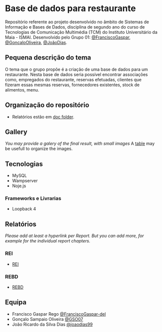 # Base de dados para restaurante

Repositório referente ao projeto desenvolvido no âmbito de Sistemas de Informação e Bases de Dados, disciplina de segundo ano do curso de Tecnologias de Comunicação Multimédia (TCM) do Instituto Universitário da Maia - ISMAI. Desenvolvido pelo Grupo 01: [@FranciscoGaspar](https://github.com/FranciscoGaspar-del), [@GoncaloOliveira](https://github.com/GSO07), [@JoãoDias](https://github.com/joaodias99).

## Pequena descrição do tema

O tema que o grupo propõe é a criação de uma base de dados para um restaurante. Nesta base de dados seria possível encontrar associações como, empregados do restaurante, reservas efetuadas, clientes que fizeram essas mesmas reservas, fornecedores existentes, stock de alimentos, menu.

## Organização do repositório

* Relatórios estão em [doc folder](doc/).

## Gallery

_You may provide a galery of the final result, with small images_
A [table](https://www.markdownguide.org/extended-syntax/#tables) may be usefull to organize the images.

## Tecnologias

* MySQL
* Wampserver
* Noje.js

### Frameworks e Livrarias

* Loopback 4

## Relatórios
_Please add at least a hyperlink per Report. But you can add more, for example for the individual report chapters._

### REI
* [REI](doc/rei/rei00.md)
### REBD 
* [REBD](doc/rebd/rebd00.md)

## Equipa
* Francisco Gaspar Rego [@FranciscoGaspar-del](https://github.com/FranciscoGaspar-del)
* Gonçalo Sampaio Oliveira [@GSO07](https://github.com/GSO07)
* João Ricardo da Silva Dias [@joaodias99](https://github.com/joaodias99)
